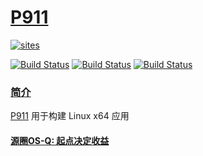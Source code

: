 ﻿# [P911](https://github.com/OS-Q/P911)

[![sites](http://182.61.61.133/link/resources/OSQ.png)](http://www.OS-Q.com)

[![Build Status](https://github.com/OS-Q/P911/workflows/CI/badge.svg)](https://github.com/OS-Q/P911/actions/workflows/CI.yml)
[![Build Status](https://cloud.drone.io/api/badges/OS-Q/P911/status.svg)](https://cloud.drone.io/OS-Q/P911)
[![Build Status](https://circleci.com/gh/OS-Q/P911.svg?style=svg)](https://circleci.com/gh/OS-Q/P911)

### [简介](https://github.com/OS-Q/P911/wiki)

[P911](https://github.com/OS-Q/P911) 用于构建 Linux x64 应用

#### [源圈OS-Q: 起点决定收益](http://www.OS-Q.com)
